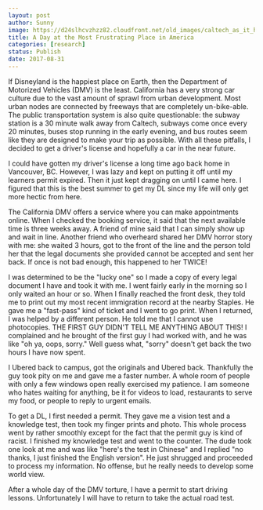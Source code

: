 ```yaml
---
layout: post
author: Sunny
image: https://d24slhcvzhzz82.cloudfront.net/old_images/caltech_as_it_happens/6a0105349b8251970b01b7c9125035970b.jpg
title: A Day at the Most Frustrating Place in America
categories: [research]
status: Publish
date: 2017-08-31
---
```



If Disneyland is the happiest place on Earth, then the Department of Motorized Vehicles (DMV) is the least. California has a very strong car culture due to the vast amount of sprawl from urban development. Most urban nodes are connected by freeways that are completely un-bike-able. The public transportation system is also quite questionable: the subway station is a 30 minute walk away from Caltech, subways come once every 20 minutes, buses stop running in the early evening, and bus routes seem like they are designed to make your trip as possible. With all these pitfalls, I decided to get a driver's license and hopefully a car in the near future.

I could have gotten my driver's license a long time ago back home in Vancouver, BC. However, I was lazy and kept on putting it off until my learners permit expired. Then it just kept dragging on until I came here. I figured that this is the best summer to get my DL since my life will only get more hectic from here.

The California DMV offers a service where you can make appointments online. When I checked the booking service, it said that the next available time is three weeks away. A friend of mine said that I can simply show up and wait in line. Another friend who overheard shared her DMV horror story with me: she waited 3 hours, got to the front of the line and the person told her that the legal documents she provided cannot be accepted and sent her back. If once is not bad enough, this happened to her TWICE!

I was determined to be the "lucky one" so I made a copy of every legal document I have and took it with me. I went fairly early in the morning so I only waited an hour or so. When I finally reached the front desk, they told me to print out my most recent immigration record at the nearby Staples. He gave me a "fast-pass" kind of ticket and I went to go print. When I returned, I was helped by a different person. He told me that I cannot use photocopies. THE FIRST GUY DIDN'T TELL ME ANYTHING ABOUT THIS! I complained and he brought of the first guy I had worked with, and he was like "oh ya, oops, sorry." Well guess what, "sorry" doesn't get back the two hours I have now spent.

I Ubered back to campus, got the originals and Ubered back. Thankfully the guy took pity on me and gave me a faster number. A whole room of people with only a few windows open really exercised my patience. I am someone who hates waiting for anything, be it for videos to load, restaurants to serve my food, or people to reply to urgent emails.

To get a DL, I first needed a permit. They gave me a vision test and a knowledge test, then took my finger prints and photo. This whole process went by rather smoothly except for the fact that the permit guy is kind of racist. I finished my knowledge test and went to the counter. The dude took one look at me and was like "here's the test in Chinese" and I replied "no thanks, I just finished the English version". He just shrugged and proceeded to process my information. No offense, but he really needs to develop some world view.

After a whole day of the DMV torture, I have a permit to start driving lessons. Unfortunately I will have to return to take the actual road test.


